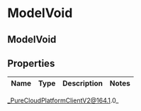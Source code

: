 # ModelVoid

## ModelVoid

## Properties

|Name | Type | Description | Notes|
|------------ | ------------- | ------------- | -------------|



_PureCloudPlatformClientV2@164.1.0_

